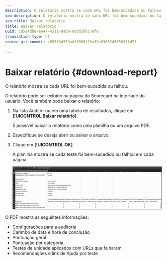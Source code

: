 ```yaml
---
description: O relatório mostra se cada URL foi bem-sucedida ou falhou.
seo-description: O relatório mostra se cada URL foi bem-sucedida ou falhou.
seo-title: Baixar relatório
title: Baixar relatório
uuid: cd5c4db8-e647-4311-9abb-98dd3bbc7ef8
translation-type: ht
source-git-commit: c697f3d759ad1f086f16a39e03062431583ffd7f

---
```



# Baixar relatório {#download-report}

O relatório mostra se cada URL foi bem-sucedida ou falhou.

O relatório pode ser exibido na página do Scorecard na interface do usuário. Você também pode baixar o relatório:

1. Na lista Auditor ou em uma tabela de resultados, clique em **[!UICONTROL Baixar relatório]**.

   É possível baixar o relatório como uma planilha ou um arquivo PDF.
1. Especifique se deseja abrir ou salvar o arquivo.

1. Clique em **[!UICONTROL OK]**.

   A planilha mostra se cada teste foi bem-sucedido ou falhou em cada página.

   ![](assets/sheet.png)

O PDF mostra as seguintes informações:

* Configurações para a auditoria
* Carimbo de data e hora de conclusão
* Pontuação geral
* Pontuação por categoria
* Testes de unidade aplicados com URLs que falharam
* Recomendações e link de Ajuda por teste
